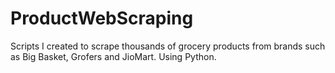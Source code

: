 # ProductWebScraping
Scripts I created to scrape thousands of grocery products from brands such as Big Basket, Grofers and JioMart.
Using Python.
